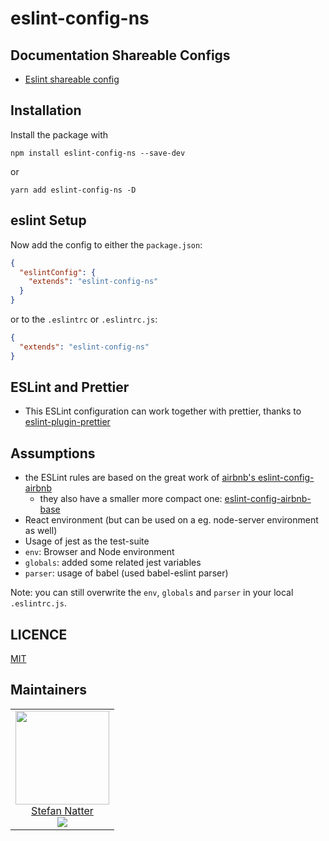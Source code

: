 # eslint-config-ns

## Documentation Shareable Configs

- [Eslint shareable config](https://eslint.org/docs/developer-guide/shareable-configs)

## Installation

Install the package with

`npm install eslint-config-ns --save-dev`

or

`yarn add eslint-config-ns -D`

## eslint Setup

Now add the config to either the `package.json`:

```json
{
  "eslintConfig": {
    "extends": "eslint-config-ns"
  }
}
```

or to the `.eslintrc` or `.eslintrc.js`:

```json
{
  "extends": "eslint-config-ns"
}
```

## ESLint and Prettier

- This ESLint configuration can work together with prettier, thanks to [eslint-plugin-prettier](prettier.io/docs/en/eslint.html#use-eslint-to-run-prettier)

## Assumptions

- the ESLint rules are based on the great work of [airbnb's eslint-config-airbnb](https://github.com/airbnb/javascript/tree/master/packages/eslint-config-airbnb)
  - they also have a smaller more compact one: [eslint-config-airbnb-base](https://github.com/airbnb/javascript/tree/master/packages/eslint-config-airbnb-base)
- React environment (but can be used on a eg. node-server environment as well)
- Usage of jest as the test-suite
- `env`: Browser and Node environment
- `globals`: added some related jest variables
- `parser`: usage of babel (used babel-eslint parser)

Note: you can still overwrite the `env`, `globals` and `parser` in your local
`.eslintrc.js`.

## LICENCE

[MIT](LICENCE)

## Maintainers

<table>
  <tbody>
    <tr>
      <td align="center">
        <a href="https://github.com/natterstefan">
          <img width="150" height="150" src="https://github.com/natterstefan.png?v=3&s=150">
          </br>
          Stefan Natter
        </a>
        <div>
          <a href="https://twitter.com/natterstefan">
            <img src="https://img.shields.io/twitter/follow/natterstefan.svg?style=social&label=Follow" />
          </a>
        </div>
      </td>
    </tr>
  <tbody>
</table>